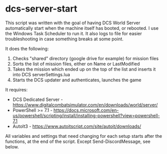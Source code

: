 # dcs-server-start

This script was written with the goal of having DCS World Server automatically start when
the machine itself has booted, or rebooted. I use the Windows Task Scheduler to run it.
It also logs to file for easier troubleshooting in case something breaks at some point.

It does the following:
  1) Checks "shared" directory (google drive for example) for mission files
  2) Sorts the list of mission files, either on Name or LastModified
  3) Takes the mission which ended up on the top of the list and inserts it into DCS serverSettings.lua
  4) Starts the DCS updater and authenticates, launches the game

It requires:
  - DCS Dedicated Server - https://www.digitalcombatsimulator.com/en/downloads/world/server/
  - PowerShell >= 7.1 - https://docs.microsoft.com/en-us/powershell/scripting/install/installing-powershell?view=powershell-7.1
  - AutoIt3 - https://www.autoitscript.com/site/autoit/downloads/

All variables and settings that need changing for each setup starts after the functions, 
at the end of the script. Except Send-DiscordMessage, see below.
